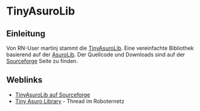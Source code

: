 # TinyAsuroLib

## Einleitung

Von RN-User martinj stammt die [TinyAsuroLib][1]. Eine vereinfachte Bibliothek basierend auf der [AsuroLib][2]. Der Quellcode und Downloads sind auf der [Sourceforge][3] Seite zu finden. 



## Weblinks

*   [TinyAsuroLib auf Sourceforge][1] 
*   [Tiny Asuro Library][4] - Thread im Roboternetz

 [1]: http://sourceforge.net/projects/libtinyasuro/
 [2]: http://www.asurowiki.de/pmwiki/pmwiki.php/Main/Bibliothek
 [3]: http://sourceforge.net
 [4]: http://www.roboternetz.de/phpBB2/viewtopic.php?p=518667#518667